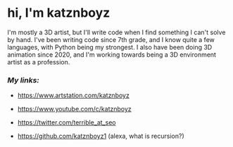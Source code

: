 # hi, I'm katznboyz

I'm mostly a 3D artist, but I'll write code when I find something I can't solve by hand. I've been writing code since 7th grade, and I know quite a few languages, with Python being my strongest. I also have been doing 3D animation since 2020, and I'm working towards being a 3D environment artist as a profession.

### *My links:*

- https://www.artstation.com/katznboyz

- https://www.youtube.com/c/katznboyz

- https://twitter.com/terrible_at_seo

- https://github.com/katznboyz1 (alexa, what is recursion?)
